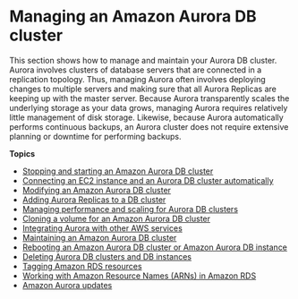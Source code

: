 # Managing an Amazon Aurora DB cluster<a name="CHAP_Aurora"></a>

 This section shows how to manage and maintain your Aurora DB cluster\. Aurora involves clusters of database servers that are connected in a replication topology\. Thus, managing Aurora often involves deploying changes to multiple servers and making sure that all Aurora Replicas are keeping up with the master server\. Because Aurora transparently scales the underlying storage as your data grows, managing Aurora requires relatively little management of disk storage\. Likewise, because Aurora automatically performs continuous backups, an Aurora cluster does not require extensive planning or downtime for performing backups\. 

**Topics**
+ [Stopping and starting an Amazon Aurora DB cluster](aurora-cluster-stop-start.md)
+ [Connecting an EC2 instance and an Aurora DB cluster automatically](ec2-rds-connect.md)
+ [Modifying an Amazon Aurora DB cluster](Aurora.Modifying.md)
+ [Adding Aurora Replicas to a DB cluster](aurora-replicas-adding.md)
+ [Managing performance and scaling for Aurora DB clusters](Aurora.Managing.Performance.md)
+ [Cloning a volume for an Amazon Aurora DB cluster](Aurora.Managing.Clone.md)
+ [Integrating Aurora with other AWS services](Aurora.Integrating.md)
+ [Maintaining an Amazon Aurora DB cluster](USER_UpgradeDBInstance.Maintenance.md)
+ [Rebooting an Amazon Aurora DB cluster or Amazon Aurora DB instance](USER_RebootCluster.md)
+ [Deleting Aurora DB clusters and DB instances](USER_DeleteCluster.md)
+ [Tagging Amazon RDS resources](USER_Tagging.md)
+ [Working with Amazon Resource Names \(ARNs\) in Amazon RDS](USER_Tagging.ARN.md)
+ [Amazon Aurora updates](Aurora.Updates.md)